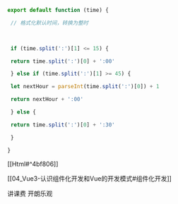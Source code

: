 ```js
export default function (time) {

 // 格式化默认时间，转换为整时

  

 if (time.split(':')[1] <= 15) {

 return time.split(':')[0] + ':00'

 } else if (time.split(':')[1] >= 45) {

 let nextHour = parseInt(time.split(':')[0]) + 1

 return nextHour + ':00'

 } else {

 return time.split(':')[0] + ':30'

 }

}
```


[[Html#^4bf806]]

[[04_Vue3-认识组件化开发和Vue的开发模式#组件化开发]]


讲课费
开朗乐观
